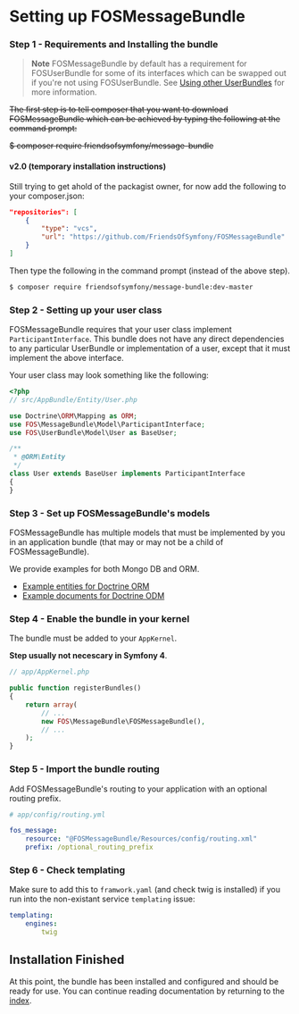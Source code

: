 Setting up FOSMessageBundle
===========================

### Step 1 - Requirements and Installing the bundle

> **Note** FOSMessageBundle by default has a requirement for FOSUserBundle for some of its
> interfaces which can be swapped out if you're not using FOSUserBundle. See
> [Using other UserBundles][] for more information.

~~The first step is to tell composer that you want to download FOSMessageBundle which can
be achieved by typing the following at the command prompt:~~

~~$ composer require friendsofsymfony/message-bundle~~

#### v2.0 (temporary installation instructions)

Still trying to get ahold of the packagist owner, for now add the following to your composer.json:

```json
"repositories": [
    {
        "type": "vcs",
        "url": "https://github.com/FriendsOfSymfony/FOSMessageBundle"
    }
]
```

Then type the following in the command prompt (instead of the above step).

```bash
$ composer require friendsofsymfony/message-bundle:dev-master
```

### Step 2 - Setting up your user class

FOSMessageBundle requires that your user class implement `ParticipantInterface`. This
bundle does not have any direct dependencies to any particular UserBundle or
implementation of a user, except that it must implement the above interface.

Your user class may look something like the following:

```php
<?php
// src/AppBundle/Entity/User.php

use Doctrine\ORM\Mapping as ORM;
use FOS\MessageBundle\Model\ParticipantInterface;
use FOS\UserBundle\Model\User as BaseUser;

/**
 * @ORM\Entity
 */
class User extends BaseUser implements ParticipantInterface
{
}
```

### Step 3 - Set up FOSMessageBundle's models

FOSMessageBundle has multiple models that must be implemented by you in an application
bundle (that may or may not be a child of FOSMessageBundle).

We provide examples for both Mongo DB and ORM.

- [Example entities for Doctrine ORM][]
- [Example documents for Doctrine ODM][]

### Step 4 - Enable the bundle in your kernel

The bundle must be added to your `AppKernel`.

**Step usually not necescary in Symfony 4**.

```php
// app/AppKernel.php

public function registerBundles()
{
    return array(
        // ...
        new FOS\MessageBundle\FOSMessageBundle(),
        // ...
    );
}
```

### Step 5 - Import the bundle routing

Add FOSMessageBundle's routing to your application with an optional routing prefix.

```yaml
# app/config/routing.yml

fos_message:
    resource: "@FOSMessageBundle/Resources/config/routing.xml"
    prefix: /optional_routing_prefix
```

### Step 6 - Check templating

Make sure to add this to `framwork.yaml` (and check twig is installed) if you run into the non-existant service `templating` issue:

```yaml
templating:
    engines:
        twig
```


## Installation Finished

At this point, the bundle has been installed and configured and should be ready for use.
You can continue reading documentation by returning to the [index][].

[Example entities for Doctrine ORM]: 01a-orm-models.md
[Example documents for Doctrine ODM]: 01b-odm-models.md
[index]: 00-index.md
[Using other UserBundles]: 99-using-other-user-bundles.md
